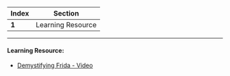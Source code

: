 Index | Section
---   | ---
**1** | Learning Resource

---

#### Learning Resource:

* [Demystifying Frida - Video](https://www.youtube.com/watch?v=kd05JjCqViY)
